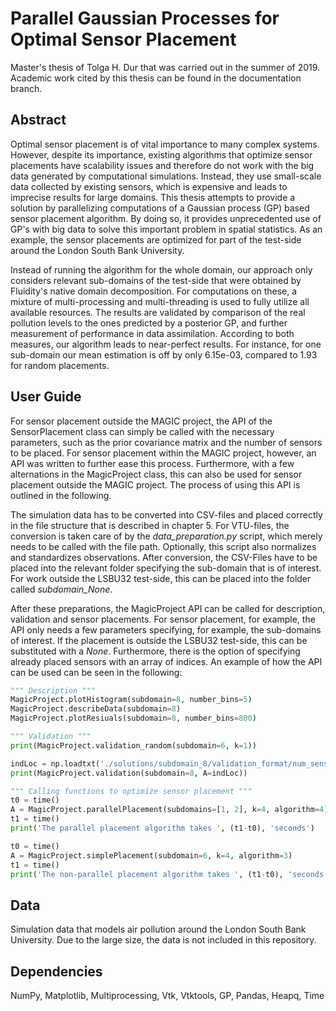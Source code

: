 # Parallel Gaussian Processes for Optimal Sensor Placement
Master's thesis of Tolga H. Dur that was carried out in the summer of 2019. Academic work cited by this thesis can be found in the documentation branch.

## Abstract
Optimal sensor placement is of vital importance to many complex systems. However, despite its importance, existing algorithms that optimize sensor placements have scalability issues and therefore do not work with the big data generated by computational simulations. Instead, they use small-scale data collected by existing sensors, which is expensive and leads to imprecise results for large domains. This thesis attempts to provide a solution by parallelizing computations of a Gaussian process (GP) based sensor placement algorithm. By doing so, it provides unprecedented use of GP's with big data to solve this important problem in spatial statistics. As an example, the sensor placements are optimized for part of the test-side around the London South Bank University.

Instead of running the algorithm for the whole domain, our approach only considers relevant sub-domains of the test-side that were obtained by Fluidity's native domain decomposition. For computations on these, a mixture of multi-processing and multi-threading is used to fully utilize all available resources. The results are validated by comparison of the real pollution levels to the ones predicted by a posterior GP, and further measurement of performance in data assimilation. According to both measures, our algorithm leads to near-perfect results. For instance, for one sub-domain our mean estimation is off by only 6.15e-03, compared to 1.93 for random placements.

## User Guide
For sensor placement outside the MAGIC project, the API of the SensorPlacement class can simply be called with the necessary parameters, such as the prior covariance matrix and the number of sensors to be placed. For sensor placement within the MAGIC project, however, an API was written to further ease this process. Furthermore, with a few alternations in the MagicProject class, this can also be used for sensor placement outside the MAGIC project. The process of using this API is outlined in the following.  

The simulation data has to be converted into CSV-files and placed correctly in the file structure that is described in chapter 5. For VTU-files, the conversion is taken care of by the *data_preparation.py* script, which merely needs to be called with the file path. Optionally, this script also normalizes and standardizes observations. After conversion, the CSV-Files have to be placed into the relevant folder specifying the sub-domain that is of interest. For work outside the LSBU32 test-side, this can be placed into the folder called *subdomain_None*. 

After these preparations, the MagicProject API can be called for description, validation and sensor placements. For sensor placement, for example, the API only needs a few parameters specifying, for example, the sub-domains of interest. If the placement is outside the LSBU32 test-side, this can be substituted with a *None*. Furthermore, there is the option of specifying already placed sensors with an array of indices. An example of how the API can be used can be seen in the following: 

``` python
""" Description """
MagicProject.plotHistogram(subdomain=8, number_bins=5)
MagicProject.describeData(subdomain=8)
MagicProject.plotResiuals(subdomain=8, number_bins=800)

""" Validation """
print(MagicProject.validation_random(subdomain=6, k=1))

indLoc = np.loadtxt('./solutions/subdomain_8/validation_format/num_sens/7sens.txt', dtype=int)
print(MagicProject.validation(subdomain=8, A=indLoc))

""" Calling functions to optimize sensor placement """
t0 = time()
A = MagicProject.parallelPlacement(subdomains=[1, 2], k=4, algorithm=4)
t1 = time()
print('The parallel placement algorithm takes ', (t1-t0), 'seconds')

t0 = time()
A = MagicProject.simplePlacement(subdomain=6, k=4, algorithm=3)
t1 = time()
print('The non-parallel placement algorithm takes ', (t1-t0), 'seconds')
```

## Data
Simulation data that models air pollution around the London South Bank University. Due to the large size, the data is not included in this repository. 

## Dependencies
NumPy, Matplotlib, Multiprocessing, Vtk, Vtktools, GP, Pandas, Heapq, Time

